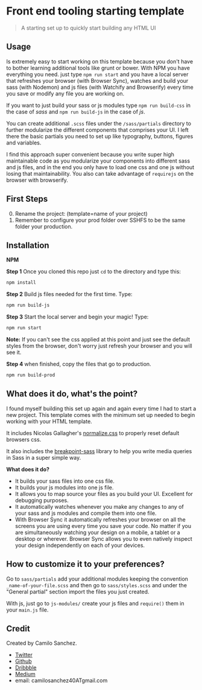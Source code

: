 # Front end tooling starting template

> A starting set up to quickly start building any HTML UI

## Usage

Is extremely easy to start working on this template because you don't have to bother learning additional tools like grunt or bower. With NPM you have everything you need. just type `npm run start` and you have a local server that refreshes your browser (with Browser Sync), watches and build your sass (with Nodemon) and js files (with Watchify and Browserify) every time you save or modify any file you are working on.

If you want to just build your sass or js modules type `npm run build-css` in the case of *sass* and `npm run build-js` in the case of *js*.

You can create additional `.scss` files under the `/sass/partials` directory to further modularize the different components that comprises your UI.
I left there the basic partials you need to set up like typography, buttons, figures and variables.

I find this approach super convenient because you write super high maintainable code as you modularize your components into different sass and js files, and in the end you only have to load one css and one js without losing that maintainability. You also can take advantage of `requirejs` on the browser with browserify.
 

## First Steps
0. Rename the project: (template=name of your project)
1. Remember to configure your prod folder over SSHFS to be the same folder your production.
 
## Installation

**NPM**

**Step 1**
Once you cloned this repo just `cd` to the directory and type this:

```sh
npm install
```

**Step 2**
Build js files needed for the first time. Type:

```sh
npm run build-js
```

**Step 3**
Start the local server and begin your magic! Type:

```sh
npm run start
```
**Note:** If you can't see the css applied at this point and just see the default styles from the browser, don't worry just refresh your browser and you will see it.

**Step 4**
when finished, copy the files that go to production.

```sh
npm run build-prod
```

## What does it do, what's the point?

I found myself building this set up again and again every time I had to start a new project.
This template comes with the minimum set up needed to begin working with your HTML template.

It includes Nicolas Gallagher's [normalize.css](https://github.com/necolas/normalize.css) to properly reset default browsers css.

It also includes the [breakpoint-sass](https://github.com/at-import/breakpoint) library to help you write media queries in Sass in a super simple way.

**What does it do?**

- It builds your sass files into one css file.
- It builds your js modules into one js file.
- It allows you to map source your files as you build your UI. Excellent for debugging purposes.
- It automatically watches whenever you make any changes to any of your sass and js modules and compile them into one file.
- With Browser Sync it automatically refreshes your browser on all the screens you are using every time you save your code. No matter if you are simultaneously watching your design on a mobile, a tablet or a desktop or wherever. Browser Sync allows you to even natively inspect your design independently on each of your devices.


## How to customize it to your preferences?

Go to `sass/partials` add your additional modules keeping the convention `_name-of-your-file.scss` and then go to `sass/styles.scss` and under the "General partial" section import the files you just created.

With js, just go to `js-modules/` create your js files and `require()` them in your `main.js` file.

## Credit

Created by Camilo Sanchez.

- [Twitter](https://twitter.com/camilosanchez)
- [Github](https://github.com/camilosanchez)
- [Dribbble](https://dribbble.com/camilosanchez)
- [Medium](https://medium.com/@camilosanchez)
- email: camilosanchez40ATgmail.com



